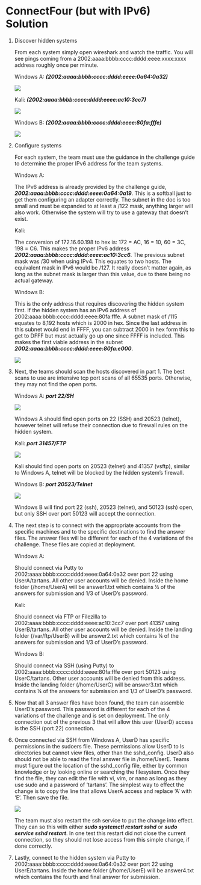 # ConnectFour (but with IPv6) Solution

1.  Discover hidden systems

    From each system simply open wireshark and watch the traffic.
    You will see pings coming from a 2002:aaaa:bbbb:cccc:dddd:eeee:xxxx:xxxx address roughly once per minute.
    
    Windows A: ***(2002:aaaa:bbbb:cccc:dddd:eeee:0a64:0a32)***
    
    <img src="img/t08-image1.png">
	
	Kali: ***(2002:aaaa:bbbb:cccc:dddd:eeee:ac10:3cc7)***

	<img src="img/t08-image2.png">

	Windows B: ***(2002:aaaa:bbbb:cccc:dddd:eeee:80fa:fffe)***

	<img src="img/t08-image3.png">

2.  Configure systems
    
	For each system, the team must use the guidance in the challenge guide to determine the proper IPv6 address 	for the team systems.
    
    Windows A:

	The IPv6 address is already provided by the challenge guide, ***2002:aaaa:bbbb:cccc:dddd:eeee:0a64:0a19***. This is a softball just to get them configuring an adapter correctly. The subnet in the doc is too small and must be expanded to at least a /122 mask, anything larger will also work. Otherwise the system will try to use a gateway that doesn’t exist.

	Kali:

	The conversion of 172.16.60.198 to hex is: 172 = AC, 16 = 10, 60 = 3C, 198 = C6. This makes the proper IPv6 address ***2002:aaaa:bbbb:cccc:dddd:eeee:ac10:3cc6***. The previous subnet mask was /30 when using IPv4. This equates to two hosts. The equivalent mask in IPv6 would be /127. It really doesn’t matter again, as long as the subnet mask is larger than this value, due to there being no actual gateway.

	Windows B:

	This is the only address that requires discovering the hidden system first. If the hidden system has an IPv6 address of 2002:aaaa:bbbb:cccc:dddd:eeee:80fa:fffe. A subnet mask of /115 equates to 8,192 hosts which is 2000 in hex. Since the last address in this subnet would end in FFFF, you can subtract 2000 in hex form this to get to DFFF but must actually go up one since FFFF is included. This makes the first viable address in the subnet ***2002:aaaa:bbbb:cccc:dddd:eeee:80fa:e000***.

	<img src="img/t08-image4.png">

3.  Next, the teams should scan the hosts discovered in part 1. The best
    scans to use are intensive tcp port scans of all 65535 ports.
    Otherwise, they may not find the open ports.
    
    Windows A: ***port 22/SH***

	<img src="img/t08-image5.png">
	
	Windows A should find open ports on 22 (SSH) and 20523 (telnet),
	however telnet will refuse their connection due to firewall rules on
	the hidden system.

	Kali: ***port 31457/FTP***

	<img src="img/t08-image6.png">

	Kali should find open ports on 20523 (telnet) and 41357 (vsftp), similar to Windows A, telnet will be blocked by the hidden system’s firewall.

	Windows B: ***port 20523/Telnet***

	<img src="img/t08-image7.png">

	Windows B will find port 22 (ssh), 20523 (telnet),  and 50123 (ssh) open, but only SSH over port 50123 will accept the connection.

4.  The next step is to connect with the appropriate accounts from the
    specific machines and to the specific destinations to find the
    answer files. The answer files will be different for each of the 4
    variations of the challenge. These files are copied at deployment.
    
	Windows A:

	Should connect via Putty to 2002:aaaa:bbbb:cccc:dddd:eeee:0a64:0a32 over port 22 using UserA/tartans. All other user accounts will be denied. Inside the home folder (/home/UserA) will be answer1.txt which contains ¼ of the answers for submission and 1/3 of UserD’s password.

	Kali:

	Should connect via FTP or Filezilla to 2002:aaaa:bbbb:cccc:dddd:eeee:ac10:3cc7 over port 41357 using UserB/tartans. All other user accounts will be denied. Inside the landing folder (/var/ftp/UserB) will be answer2.txt which contains ¼ of the answers for submission and 1/3 of UserD’s password.

	Windows B:

	Should connect via SSH (using Putty) to 2002:aaaa:bbbb:cccc:dddd:eeee:80fa:fffe over port 50123 using UserC/tartans. Other user accounts will be denied from this address. Inside the landing folder (/home/UserC) will be answer3.txt which contains ¼ of the answers for submission and 1/3 of UserD’s password.

5.  Now that all 3 answer files have been found, the team can assemble UserD’s password. This password is different for each of the 4 variations of the challenge and is set on deployment. The only connection out of the previous 3 that will allow this user (UserD) access is the SSH (port 22) connection.

6.  Once connected via SSH from Windows A, UserD has specific permissions in the sudoers file. These permissions allow UserD to ls directories but cannot view files, other than the sshd\_config. UserD also should not be able to read the final answer file in /home/UserE. Teams must figure out the location of the sshd_config file, either by common knowledge or by looking online or searching the filesystem. Once they find the file, they can edit the file with vi, vim, or nano as long as they use sudo and a password of ‘tartans’. The simplest way to effect the change is to copy the line that allows UserA access and replace ‘A’ with ‘E’. Then save the file.

	<img src="img/t08-image8.png">
	
	The team must also restart the ssh service to put the change into effect. They can so this with either ***sudo systemctl restart sshd*** or ***sudo service sshd restart***. In one test this restart did not close the current connection, so they should not lose access from this simple change, if done correctly.
	
7. Lastly, connect to the hidden system via Putty to 2002:aaaa:bbbb:cccc:dddd:eeee:0a64:0a32 over port 22 using UserE/tartans. Inside the home folder (/home/UserE) will be answer4.txt which contains the fourth and final answer for submission.